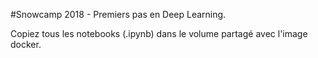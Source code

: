 #Snowcamp 2018 - Premiers pas en Deep Learning.

Copiez tous les notebooks (.ipynb) dans le volume partagé avec l'image docker.
